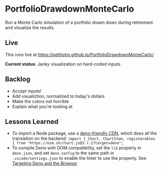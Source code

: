 # PortfolioDrawdownMonteCarlo
Run a Monte Carlo simulation of a portfolio drawn down during retirement and visualize the results. 

## Live 

This runs live at https://pettijohn.github.io/PortfolioDrawdownMonteCarlo/ 

**Current status**: Janky visualization on hard-coded inputs.

## Backlog
* Accept inputs!
* Add visualiztion, normalized to today's dollars
* Make the colors not horrible
* Explain what you're looking at

## Lessons Learned
* To import a Node package, use a [deno-friendly CDN](), which does all the translation on the backend: `import { Chart, ChartItem, registerables } from "https://esm.sh/chart.js@3.7.1?target=deno";`
* To compile Deno with DOM compatibility, set the `lib` property in `deno.json`, and set `deno.config` to the same path in `.vscode/settings.json` to enable the linter to use the property. See [Targeting Deno and the Browser](https://deno.land/manual/typescript/configuration#targeting-deno-and-the-browser)
